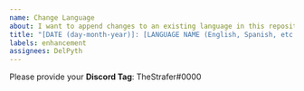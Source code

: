 ```yaml
---
name: Change Language
about: I want to append changes to an existing language in this repository.
title: "[DATE (day-month-year)]: [LANGUAGE NAME (English, Spanish, etc.)] | [LANGUAGE ABBREVIATION (EN, SP, etc.)]"
labels: enhancement
assignees: DelPyth
---
```

Please provide your **Discord Tag**: TheStrafer#0000
